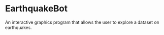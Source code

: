 # EarthquakeBot
An interactive graphics program that allows the user to explore a dataset on earthquakes.
